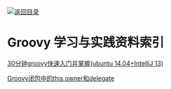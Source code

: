 [![返回目录](https://parg.co/UGo)](https://parg.co/b4z) 
 


 


 


 




# Groovy 学习与实践资料索引
[30分钟groovy快速入门并掌握(ubuntu 14.04+IntelliJ 13)](http://www.cnblogs.com/amosli/p/3970810.html?utm_source=tuicool&utm_medium=referral)


[Groovy闭包中的this,owner和delegate](http://yeziwang.iteye.com/blog/826918)

